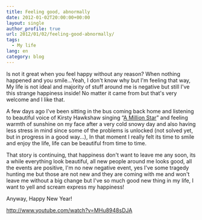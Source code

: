 ```yaml
---
title: Feeling good, abnormally
date: 2012-01-02T20:00:00+00:00
layout: single
author_profile: true
url: 2012/01/02/feeling-good-abnormally/
tags:
  - My life
lang: en
category: blog
---
```

Is not it great when you feel happy without any reason? When nothing happened and you smile&#8230;Yeah, I don't know why but I'm feeling that way, My life is not ideal and majority of stuff around me is negative but still I've this strange happiness inside! No matter it came from but that's very welcome and I like that.

A few days ago I've been sitting in the bus coming back home and listening to beautiful voice of Kirsty Hawkshaw singing &#8220;<a href="http://www.youtube.com/watch?v=rKkg-uKZr6A" target="_blank">A Million Star</a>&#8221; and feeling warmth of sunshine on my face after a very cold snowy day and also having less stress in mind since some of the problems is unlocked (not solved yet, but in progress in a good way&#8230;), In that moment I really felt its time to smile and enjoy the life, life can be beautiful from time to time.

That story is continuing, that happiness don't want to leave me any soon, its a while everything look beautiful, all new people around me looks good, all the events are positive, I'm no new negative event, yes I've some tragedy hunting me but those are not new and they are coming with me and won't leave me without a big change but I've so much good new thing in my life, I want to yell and scream express my happiness!

Anyway, Happy New Year!

http://www.youtube.com/watch?v=MHu8948sDJA